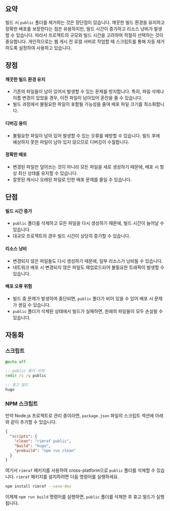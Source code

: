 ## 요약

빌드 시 `public` 폴더를 제거하는 것은 장단점이 있습니다. 
깨끗한 빌드 환경을 유지하고 정확한 배포를 보장한다는 점은 유용하지만, 빌드 시간이 증가하고 리소스 낭비가 발생할 수 있습니다. 따라서 프로젝트의 규모와 빌드 시간을 고려하여 적절히 선택하는 것이 중요합니다. 개인적으로는 웹 게시 전 로컬 서버로 작업할 때 스크립트를 통해 자동 제거하도록 설정하여 사용하고 있습니다.

## 장점

#### 깨끗한 빌드 환경 유지    
- 기존의 파일들이 남아 있어서 발생할 수 있는 문제를 방지합니다. 특히, 파일 삭제나 이름 변경이 있었을 경우, 이전 파일이 남아있어 혼란을 줄 수 있습니다.
- 빌드 과정에서 불필요한 파일이 포함될 가능성을 줄여 배포 파일 크기를 최소화합니다.
#### 디버깅 용이    
- 불필요한 파일이 남아 있어 발생할 수 있는 오류를 예방할 수 있습니다. 빌드 후에 예상하지 못한 파일이 남아 있지 않으므로 디버깅이 수월합니다.
#### 정확한 배포
- 변경된 파일만 덮어쓰는 것이 아니라 모든 파일을 새로 생성하기 때문에, 배포 시 항상 최신 상태를 유지할 수 있습니다.
- 잘못된 캐시나 오래된 파일로 인한 배포 문제를 줄일 수 있습니다.

## 단점

#### 빌드 시간 증가    
- `public` 폴더를 삭제하고 모든 파일을 다시 생성하기 때문에, 빌드 시간이 늘어날 수 있습니다.
- 대규모 프로젝트의 경우 빌드 시간이 상당히 증가할 수 있습니다.
#### 리소스 낭비    
- 변경되지 않은 파일들도 다시 생성하기 때문에, 일부 리소스가 낭비될 수 있습니다.
- 네트워크 배포 시 변경되지 않은 파일도 재업로드되어 불필요한 트래픽이 발생할 수 있습니다.
#### 배포 오류 위험
- 빌드 중 문제가 발생하여 중단되면, `public` 폴더가 비어 있을 수 있어 배포 시 문제가 생길 수 있습니다.
- `public` 폴더가 삭제된 상태에서 빌드가 실패하면, 원래의 파일들이 모두 손실될 수 있습니다.

## 자동화

### 스크립트

```bat
@echo off

:: public 폴더 삭제
rmdir /s /q public

:: 휴고 빌드
hugo
```

### NPM 스크립트

만약 Node.js 프로젝트로 관리 중이라면, `package.json` 파일의 스크립트 섹션에 아래와 같이 추가할 수 있습니다.

```json
{
  "scripts": {
    "clean": "rimraf public",
    "build": "hugo",
    "prebuild": "npm run clean"
  }
}
```

여기서 `rimraf` 패키지를 사용하여 cross-platform으로 `public` 폴더를 삭제할 수 있습니다. `rimraf` 패키지를 설치하려면 다음 명령어를 실행하세요.

```sh
npm install rimraf --save-dev
```

이제제 `npm run build` 명령어를 실행하면, `public` 폴더를 삭제한 후 휴고 빌드가 실행됩니다.
